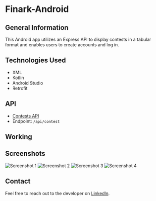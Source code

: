 # Finark-Android

## General Information

This Android app utilizes an Express API to display contests in a tabular format and enables users to create accounts and log in.

## Technologies Used

- XML
- Kotlin
- Android Studio
- Retrofit

## API

- [Contests API](https://finark-backend.vercel.app/api/contest)
- Endpoint: `/api/contest`

## Working

## Screenshots

![Screenshot 1](readme/1.jpg)
![Screenshot 2](readme/2.jpg)
![Screenshot 3](readme/3.jpg)
![Screenshot 4](readme/4.jpg)

## Contact

Feel free to reach out to the developer on [LinkedIn](https://www.linkedin.com/in/tartej).
